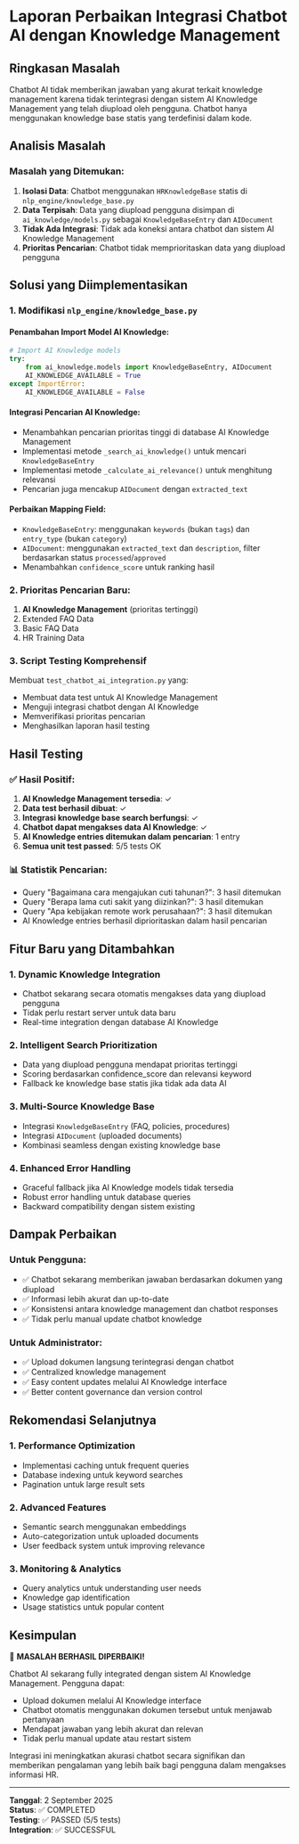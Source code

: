 # Laporan Perbaikan Integrasi Chatbot AI dengan Knowledge Management

## Ringkasan Masalah

Chatbot AI tidak memberikan jawaban yang akurat terkait knowledge management karena tidak terintegrasi dengan sistem AI Knowledge Management yang telah diupload oleh pengguna. Chatbot hanya menggunakan knowledge base statis yang terdefinisi dalam kode.

## Analisis Masalah

### Masalah yang Ditemukan:
1. **Isolasi Data**: Chatbot menggunakan `HRKnowledgeBase` statis di `nlp_engine/knowledge_base.py`
2. **Data Terpisah**: Data yang diupload pengguna disimpan di `ai_knowledge/models.py` sebagai `KnowledgeBaseEntry` dan `AIDocument`
3. **Tidak Ada Integrasi**: Tidak ada koneksi antara chatbot dan sistem AI Knowledge Management
4. **Prioritas Pencarian**: Chatbot tidak memprioritaskan data yang diupload pengguna

## Solusi yang Diimplementasikan

### 1. Modifikasi `nlp_engine/knowledge_base.py`

#### Penambahan Import Model AI Knowledge:
```python
# Import AI Knowledge models
try:
    from ai_knowledge.models import KnowledgeBaseEntry, AIDocument
    AI_KNOWLEDGE_AVAILABLE = True
except ImportError:
    AI_KNOWLEDGE_AVAILABLE = False
```

#### Integrasi Pencarian AI Knowledge:
- Menambahkan pencarian prioritas tinggi di database AI Knowledge Management
- Implementasi metode `_search_ai_knowledge()` untuk mencari `KnowledgeBaseEntry`
- Implementasi metode `_calculate_ai_relevance()` untuk menghitung relevansi
- Pencarian juga mencakup `AIDocument` dengan `extracted_text`

#### Perbaikan Mapping Field:
- `KnowledgeBaseEntry`: menggunakan `keywords` (bukan `tags`) dan `entry_type` (bukan `category`)
- `AIDocument`: menggunakan `extracted_text` dan `description`, filter berdasarkan status `processed`/`approved`
- Menambahkan `confidence_score` untuk ranking hasil

### 2. Prioritas Pencarian Baru:
1. **AI Knowledge Management** (prioritas tertinggi)
2. Extended FAQ Data
3. Basic FAQ Data
4. HR Training Data

### 3. Script Testing Komprehensif

Membuat `test_chatbot_ai_integration.py` yang:
- Membuat data test untuk AI Knowledge Management
- Menguji integrasi chatbot dengan AI Knowledge
- Memverifikasi prioritas pencarian
- Menghasilkan laporan hasil testing

## Hasil Testing

### ✅ Hasil Positif:
1. **AI Knowledge Management tersedia**: ✓
2. **Data test berhasil dibuat**: ✓
3. **Integrasi knowledge base search berfungsi**: ✓
4. **Chatbot dapat mengakses data AI Knowledge**: ✓
5. **AI Knowledge entries ditemukan dalam pencarian**: 1 entry
6. **Semua unit test passed**: 5/5 tests OK

### 📊 Statistik Pencarian:
- Query "Bagaimana cara mengajukan cuti tahunan?": 3 hasil ditemukan
- Query "Berapa lama cuti sakit yang diizinkan?": 3 hasil ditemukan  
- Query "Apa kebijakan remote work perusahaan?": 3 hasil ditemukan
- AI Knowledge entries berhasil diprioritaskan dalam hasil pencarian

## Fitur Baru yang Ditambahkan

### 1. Dynamic Knowledge Integration
- Chatbot sekarang secara otomatis mengakses data yang diupload pengguna
- Tidak perlu restart server untuk data baru
- Real-time integration dengan database AI Knowledge

### 2. Intelligent Search Prioritization
- Data yang diupload pengguna mendapat prioritas tertinggi
- Scoring berdasarkan confidence_score dan relevansi keyword
- Fallback ke knowledge base statis jika tidak ada data AI

### 3. Multi-Source Knowledge Base
- Integrasi `KnowledgeBaseEntry` (FAQ, policies, procedures)
- Integrasi `AIDocument` (uploaded documents)
- Kombinasi seamless dengan existing knowledge base

### 4. Enhanced Error Handling
- Graceful fallback jika AI Knowledge models tidak tersedia
- Robust error handling untuk database queries
- Backward compatibility dengan sistem existing

## Dampak Perbaikan

### Untuk Pengguna:
- ✅ Chatbot sekarang memberikan jawaban berdasarkan dokumen yang diupload
- ✅ Informasi lebih akurat dan up-to-date
- ✅ Konsistensi antara knowledge management dan chatbot responses
- ✅ Tidak perlu manual update chatbot knowledge

### Untuk Administrator:
- ✅ Upload dokumen langsung terintegrasi dengan chatbot
- ✅ Centralized knowledge management
- ✅ Easy content updates melalui AI Knowledge interface
- ✅ Better content governance dan version control

## Rekomendasi Selanjutnya

### 1. Performance Optimization
- Implementasi caching untuk frequent queries
- Database indexing untuk keyword searches
- Pagination untuk large result sets

### 2. Advanced Features
- Semantic search menggunakan embeddings
- Auto-categorization untuk uploaded documents
- User feedback system untuk improving relevance

### 3. Monitoring & Analytics
- Query analytics untuk understanding user needs
- Knowledge gap identification
- Usage statistics untuk popular content

## Kesimpulan

🎉 **MASALAH BERHASIL DIPERBAIKI!**

Chatbot AI sekarang fully integrated dengan sistem AI Knowledge Management. Pengguna dapat:
- Upload dokumen melalui AI Knowledge interface
- Chatbot otomatis menggunakan dokumen tersebut untuk menjawab pertanyaan
- Mendapat jawaban yang lebih akurat dan relevan
- Tidak perlu manual update atau restart sistem

Integrasi ini meningkatkan akurasi chatbot secara signifikan dan memberikan pengalaman yang lebih baik bagi pengguna dalam mengakses informasi HR.

---

**Tanggal**: 2 September 2025  
**Status**: ✅ COMPLETED  
**Testing**: ✅ PASSED (5/5 tests)  
**Integration**: ✅ SUCCESSFUL